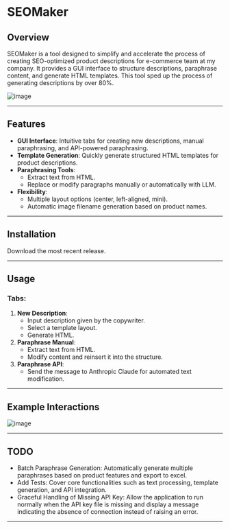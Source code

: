 # SEOMaker

## Overview
SEOMaker is a tool designed to simplify and accelerate the process of creating SEO-optimized product descriptions for e-commerce team at my company. It provides a GUI interface to structure descriptions, paraphrase content, and generate HTML templates.  This tool sped up the process of generating descriptions by over 80%.


![image](https://github.com/user-attachments/assets/245186e1-ad1f-4c62-860f-000d45308a5e)


---

## Features
- **GUI Interface**: Intuitive tabs for creating new descriptions, manual paraphrasing, and API-powered paraphrasing.
- **Template Generation**: Quickly generate structured HTML templates for product descriptions.
- **Paraphrasing Tools**:
  - Extract text from HTML.
  - Replace or modify paragraphs manually or automatically with LLM.
- **Flexibility**:
  - Multiple layout options (center, left-aligned, mini).
  - Automatic image filename generation based on product names.


---

## Installation

Download the most recent release.

---

## Usage

### Tabs:
1. **New Description**:
   - Input description given by the copywriter.
   - Select a template layout.
   - Generate HTML.
2. **Paraphrase Manual**:
   - Extract text from HTML.
   - Modify content and reinsert it into the structure.
3. **Paraphrase API**:
   - Send the message to Anthropic Claude for automated text modification.

---


## Example Interactions

![image](https://github.com/user-attachments/assets/5ea2ffd2-1ded-4fa0-94b8-9d81fe222be1)

---

## TODO
- Batch Paraphrase Generation: Automatically generate multiple paraphrases based on product features and export to excel.
- Add Tests: Cover core functionalities such as text processing, template generation, and API integration.
- Graceful Handling of Missing API Key: Allow the application to run normally when the API key file is missing and display a message indicating the absence of connection instead of raising an error.

---

